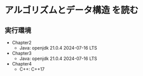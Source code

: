 # アルゴリズムとデータ構造 を読む

## 実行環境

- Chapter2
  - Java: openjdk 21.0.4 2024-07-16 LTS
- Chapter3
  - Java: openjdk 21.0.4 2024-07-16 LTS
- Chapter4
  - C++: C++17